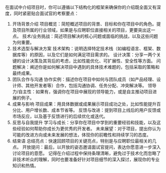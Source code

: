 在面试中介绍项目时，你可以遵循以下结构化的框架来确保你的介绍既全面又有深度，同时紧密贴合面试官的考察要点：
1. 开场背景介绍
   项目概览：简短概述项目的背景、目标和你在项目中的角色。提及项目所属的行业领域，如果是与应聘职位直接相关的项目，更要突出这一点。
   技术/业务挑战：简述项目解决的核心问题或面临的挑战，以及这些问题为何重要。
2. 技术选型与解决方案
   技术架构：说明选择特定技术栈（如编程语言、框架、数据库等）的原因，以及它们是如何满足项目需求的。
   设计决策：分享一两个关键的设计决策及其背后的考虑，比如性能优化、可扩展性、安全性等方面。
   问题解决：阐述你是如何解决项目中遇到的具体技术难题的，包括采取的策略和最终成果。
3. 团队合作与沟通
   协作实例：描述你在项目中如何与团队成员（如产品经理、设计师、其他开发者等）合作，包括沟通协调、任务分配、冲突解决等。
   领导力/自主性：如果有，强调你在项目中展现的领导能力，或是自主推动项目进展的例子。
4. 成果与影响
   项目成果：用具体数据或成果展示项目成功之处，比如性能提升百分比、用户增长数、成本节省等。
   反馈与改进：提到项目上线后的用户反馈或市场反应，以及基于反馈进行的后续优化或迭代。
5. 反思与自我提升
   学习与成长：分享你在项目中学到的重要经验和技能，以及这些经验如何帮助你成长为更优秀的开发者。
   未来展望：对于项目，提出你认为可能的改进方向或未来发展的想法，体现你的前瞻性和持续学习的态度。
6. 结束语
   总结亮点：快速回顾项目的关键亮点，特别是与应聘职位最相关的几点。
   开放提问：最后，以开放的姿态邀请面试官提问，表达你愿意进一步深入讨论项目的意愿。
   记得在介绍过程中保持条理清晰，避免过于技术化而忽略了非技术听众的理解，同时也要准备好针对项目细节的深入探讨，展现你的专业知识和热情。